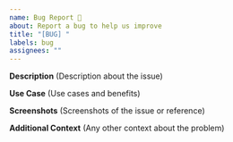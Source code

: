 ```yaml
---
name: Bug Report 🐞
about: Report a bug to help us improve
title: "[BUG] "
labels: bug
assignees: ""
---
```


**Description**
(Description about the issue)

**Use Case**
(Use cases and benefits)

**Screenshots**
(Screenshots of the issue or reference)

**Additional Context**
(Any other context about the problem)
